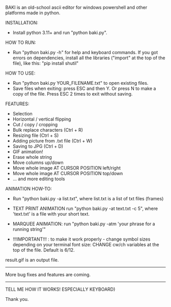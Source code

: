 BAKI is an old-school ascii editor for windows powershell and other platforms made in python.

INSTALLATION:

* Install python 3.11+ and run "python baki.py".

HOW TO RUN:

* Run "python baki.py -h" for help and keyboard commands.
If you got errors on dependencies, install all the libraries ("import" at the top of the file), like this: "pip install shutil"

HOW TO USE:

* Run "python baki.py YOUR_FILENAME.txt" to open existing files.
* Save files when exiting: press ESC and then Y. Or press N to make a copy of the file. Press ESC 2 times to exit without saving.

FEATURES:

* Selection
* Horizontal / vertical flipping
* Cut / copy / cropping
* Bulk replace characters (Ctrl + R)
* Resizing file (Ctrl + S)
* Adding picture from .txt file (Ctrl + W)
* Saving to JPG (Ctrl + D)
* GIF animation!
* Erase whole string
* Move columns up/down
* Move whole image AT CURSOR POSITION left/right
* Move whole image AT CURSOR POSITION top/down
* ... and more editing tools

ANIMATION HOW-TO:

* Run "python baki.py -a list.txt", where list.txt is a list of txt files (frames)
* TEXT PRINT ANIMATION run "python baki.py -at text.txt -c 5", where 'text.txt' is a file with your short text.
* MARQUEE ANIMATION: run "python baki.py -atm 'your phrase for a running string'"

* !!!IMPORTANT!!! : to make it work properly - change symbol sizes depending on your terminal font size: CHANGE cw/ch variables at the top of the file. Default is 6/12.

result.gif is an output file.

--------

More bug fixes and features are coming.

--------

TELL ME HOW IT WORKS! ESPECIALLY KEYBOARD)

Thank you.
